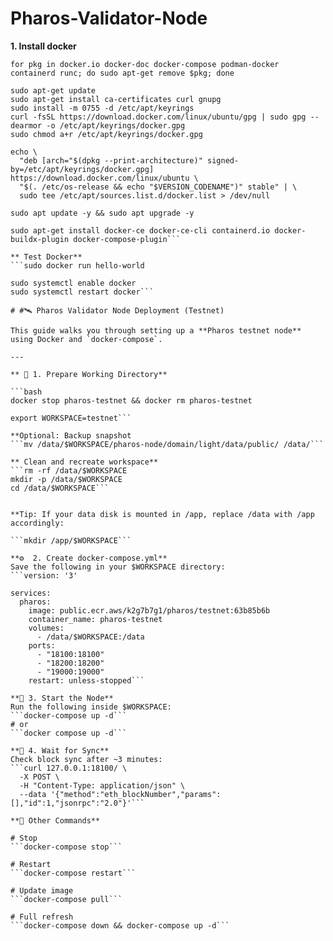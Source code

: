 # Pharos-Validator-Node
**1. Install docker** 
```sudo apt update -y && sudo apt upgrade -y
for pkg in docker.io docker-doc docker-compose podman-docker containerd runc; do sudo apt-get remove $pkg; done

sudo apt-get update
sudo apt-get install ca-certificates curl gnupg
sudo install -m 0755 -d /etc/apt/keyrings
curl -fsSL https://download.docker.com/linux/ubuntu/gpg | sudo gpg --dearmor -o /etc/apt/keyrings/docker.gpg
sudo chmod a+r /etc/apt/keyrings/docker.gpg

echo \
  "deb [arch="$(dpkg --print-architecture)" signed-by=/etc/apt/keyrings/docker.gpg] https://download.docker.com/linux/ubuntu \
  "$(. /etc/os-release && echo "$VERSION_CODENAME")" stable" | \
  sudo tee /etc/apt/sources.list.d/docker.list > /dev/null

sudo apt update -y && sudo apt upgrade -y

sudo apt-get install docker-ce docker-ce-cli containerd.io docker-buildx-plugin docker-compose-plugin```

** Test Docker** 
```sudo docker run hello-world

sudo systemctl enable docker
sudo systemctl restart docker```

# #🛰️ Pharos Validator Node Deployment (Testnet)

This guide walks you through setting up a **Pharos testnet node** using Docker and `docker-compose`.

---

** 🧱 1. Prepare Working Directory** 

```bash
docker stop pharos-testnet && docker rm pharos-testnet

export WORKSPACE=testnet```

**Optional: Backup snapshot
```mv /data/$WORKSPACE/pharos-node/domain/light/data/public/ /data/```

** Clean and recreate workspace** 
```rm -rf /data/$WORKSPACE
mkdir -p /data/$WORKSPACE
cd /data/$WORKSPACE```


**Tip: If your data disk is mounted in /app, replace /data with /app accordingly:

```mkdir /app/$WORKSPACE```

**⚙️  2. Create docker-compose.yml** 
Save the following in your $WORKSPACE directory:
```version: '3'

services:
  pharos:
    image: public.ecr.aws/k2g7b7g1/pharos/testnet:63b85b6b
    container_name: pharos-testnet
    volumes:
      - /data/$WORKSPACE:/data
    ports:
      - "18100:18100"
      - "18200:18200"
      - "19000:19000"
    restart: unless-stopped```

**🚀 3. Start the Node** 
Run the following inside $WORKSPACE:
```docker-compose up -d```
# or
```docker compose up -d```

**🔄 4. Wait for Sync** 
Check block sync after ~3 minutes:
```curl 127.0.0.1:18100/ \
  -X POST \
  -H "Content-Type: application/json" \
  --data '{"method":"eth_blockNumber","params":[],"id":1,"jsonrpc":"2.0"}'```

**🧰 Other Commands** 

# Stop
```docker-compose stop```

# Restart
```docker-compose restart```

# Update image
```docker-compose pull```

# Full refresh
```docker-compose down && docker-compose up -d```

